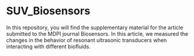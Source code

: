 # SUV_Biosensors
In this repository, you will find the supplementary material for the article submitted to the MDPI journal Biosensors. In this article, we measured the changes in the behavior of resonant ultrasonic transducers when interacting with different biofluids.
